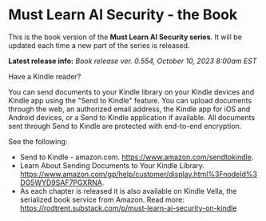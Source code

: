 # Must Learn AI Security - the Book

This is the book version of the <b>Must Learn AI Security series</b>. It will be updated each time a new part of the series is released.

**Latest release info:** *Book release ver. 0.554, October 10, 2023 8:00am EST*

Have a Kindle reader?

You can send documents to your Kindle library on your Kindle devices and Kindle app using the "Send to Kindle" feature. You can upload documents through the web, an authorized email address, the Kindle app for iOS and Android devices, or a Send to Kindle application if available. All documents sent through Send to Kindle are protected with end-to-end encryption. 

See the following: 

* Send to Kindle - amazon.com. https://www.amazon.com/sendtokindle.
* Learn About Sending Documents to Your Kindle Library. https://www.amazon.com/gp/help/customer/display.html%3FnodeId%3DG5WYD9SAF7PGXRNA.
* As each chapter is released it is also available on Kindle Vella, the serialized book service from Amazon. Read more: https://rodtrent.substack.com/p/must-learn-ai-security-on-kindle


